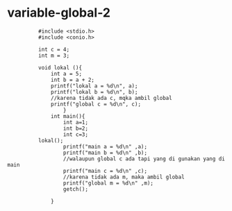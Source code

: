 # variable-global-2

              #include <stdio.h>
              #include <conio.h>

              int c = 4;
              int m = 3;

              void lokal (){
                  int a = 5;
                  int b = a + 2;
                  printf("lokal a = %d\n", a);
                  printf("lokal b = %d\n", b);
                  //karena tidak ada c, mqka ambil global
                  printf("global c = %d\n", c);
                      }
                  int main(){
                      int a=1;
                      int b=2;
                      int c=3;
              lokal();
                      printf("main a = %d\n" ,a);
                      printf("main b = %d\n" ,b);
                      //walaupun global c ada tapi yang di gunakan yang di main
                      printf("main c = %d\n" ,c);
                      //karena tidak ada m, maka ambil global
                      printf("global m = %d\n" ,m);
                      getch();

                  }
